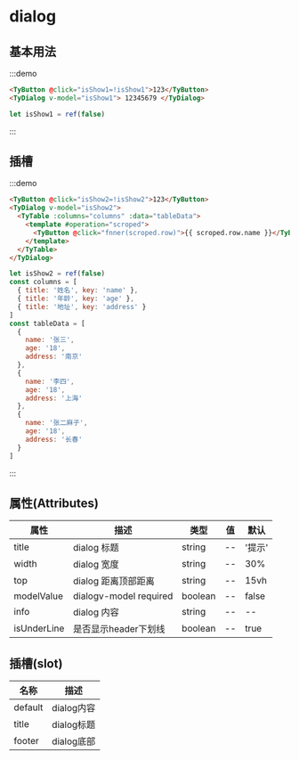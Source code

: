 # dialog

## 基本用法

:::demo

```html
<TyButton @click="isShow1=!isShow1">123</TyButton>
<TyDialog v-model="isShow1"> 12345679 </TyDialog>
```

```js
let isShow1 = ref(false)
```

:::

## 插槽

:::demo

```html
<TyButton @click="isShow2=!isShow2">123</TyButton>
<TyDialog v-model="isShow2">
  <TyTable :columns="columns" :data="tableData">
    <template #operation="scroped">
      <TyButton @click="fnner(scroped.row)">{{ scroped.row.name }}</TyButton>
    </template>
  </TyTable>
</TyDialog>
```

```js
let isShow2 = ref(false)
const columns = [
  { title: '姓名', key: 'name' },
  { title: '年龄', key: 'age' },
  { title: '地址', key: 'address' }
]
const tableData = [
  {
    name: '张三',
    age: '18',
    address: '南京'
  },
  {
    name: '李四',
    age: '18',
    address: '上海'
  },
  {
    name: '张二麻子',
    age: '18',
    address: '长春'
  }
]
```

:::

## 属性(Attributes)

<div class="listTb">

| 属性       | 描述                   | 类型    | 值  | 默认   |
| ---------- | ---------------------- | ------- | --- | ------ |
| title      | dialog 标题            | string  | --  | '提示' |
| width      | dialog 宽度            | string  | --  | 30%    |
| top        | dialog 距离顶部距离    | string  | --  | 15vh   |
| modelValue | dialogv-model required | boolean | --  | false  |
| info       | dialog 内容            | string  | --  | --     |
| isUnderLine       | 是否显示header下划线           | boolean  | --  | true   |


</div>

## 插槽(slot)

<div class="listTb">

| 名称    | 描述     |
| ------- | -------- |
| default | dialog内容 |
| title | dialog标题 |
| footer | dialog底部 |



</div>

<script setup>
  import {ref} from 'vue'
let isShow1 =ref(false)
let isShow2 =ref(false)
const columns = [
  { title: '姓名', key: 'name' },
  { title: '年龄', key: 'age' },
  { title: '地址', key: 'address' }
]
const tableData = [
  {
    name: '张三',
    age: '18',
    address: '南京'
  },
  {
    name: '李四',
    age: '18',
    address: '上海'
  },
  {
    name: '张二麻子',
    age: '18',
    address: '长春'
  }
]

</script>
